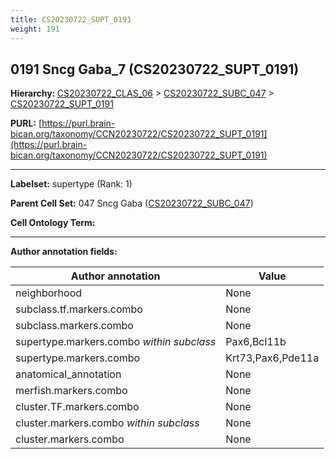 ```yaml
---
title: CS20230722_SUPT_0191
weight: 191
---
```

## 0191 Sncg Gaba_7 (CS20230722_SUPT_0191)
<b>Hierarchy: </b>
[CS20230722_CLAS_06](../CS20230722_CLAS_06) >
[CS20230722_SUBC_047](../CS20230722_SUBC_047) >
[CS20230722_SUPT_0191](../CS20230722_SUPT_0191)

**PURL:** [https://purl.brain-bican.org/taxonomy/CCN20230722/CS20230722_SUPT_0191](https://purl.brain-bican.org/taxonomy/CCN20230722/CS20230722_SUPT_0191)

---


**Labelset:** supertype (Rank: 1)

**Parent Cell Set:** 047 Sncg Gaba ([CS20230722_SUBC_047](../CS20230722_SUBC_047))



**Cell Ontology Term:** 

[MARKER GENES.]: #


---

[TRANSFERRED ANNOTATIONS.]: #


[AUTHOR ANNOTATION FIELDS.]: #


**Author annotation fields:**

| Author annotation | Value |
|-------------------|-------|
|neighborhood|None|
|subclass.tf.markers.combo|None|
|subclass.markers.combo|None|
|supertype.markers.combo _within subclass_|Pax6,Bcl11b|
|supertype.markers.combo|Krt73,Pax6,Pde11a|
|anatomical_annotation|None|
|merfish.markers.combo|None|
|cluster.TF.markers.combo|None|
|cluster.markers.combo _within subclass_|None|
|cluster.markers.combo|None|
